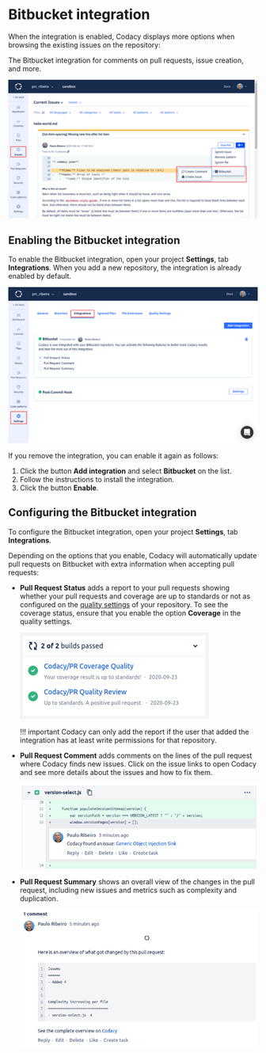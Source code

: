 # Bitbucket integration

<!-- TODO Improve intro -->
When the integration is enabled, Codacy displays more options when browsing the existing issues on the repository:

The Bitbucket integration for comments on pull requests, issue creation, and more.

![Bitbucket integration for issues](images/bitbucket-integration-issues.png)

## Enabling the Bitbucket integration

To enable the Bitbucket integration, open your project **Settings**, tab **Integrations**. When you add a new repository, the integration is already enabled by default.

![Bitbucket integration](images/bitbucket-integration.png)

If you remove the integration, you can enable it again as follows:

1.  Click the button **Add integration** and select **Bitbucket** on the list.
1.  Follow the instructions to install the integration.
1.  Click the button **Enable**.

<!-- TODO Check this for every Git provider

After installing the integration for a repository, it has to be enabled by a user with repository access on Bitbucket. For private repositories, this user will by default become the Bitbucket user that Codacy will use to comment and create issues on Bitbucket. For public repositories, comments made by Codacy will appear as coming from codacy-bot.
-->

## Configuring the Bitbucket integration

To configure the Bitbucket integration, open your project **Settings**, tab **Integrations**.

Depending on the options that you enable, Codacy will automatically update pull requests on Bitbucket with extra information when accepting pull requests:

-   **Pull Request Status** adds a report to your pull requests showing whether your pull requests and coverage are up to standards or not as configured on the [quality settings](../../repositories/quality-settings.md) of your repository. To see the coverage status, ensure that you enable the option **Coverage** in the quality settings. 

    ![Pull request status on Bitbucket](images/bitbucket-integration-pr-status.png)

    !!! important
        Codacy can only add the report if the user that added the integration has at least write permissions for that repository.

-   **Pull Request Comment** adds comments on the lines of the pull request where Codacy finds new issues. Click on the issue links to open Codacy and see more details about the issues and how to fix them.

    ![Pull request comment on Bitbucket](images/bitbucket-integration-pr-comment.png)

-   **Pull Request Summary** shows an overall view of the changes in the pull request, including new issues and metrics such as complexity and duplication.

    ![Pull request summary on Bitbucket](images/bitbucket-integration-pr-summary.png)
